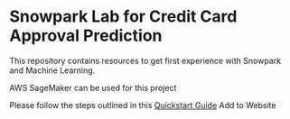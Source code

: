 # Snowpark Lab for Credit Card Approval Prediction
This repository contains resources to get first experience with Snowpark and Machine Learning.

AWS SageMaker can be used for this project

Please follow the steps outlined in this [Quickstart Guide](https://quickstarts.snowflake.com/guide/getting_started_snowpark_machine_learning/index.html)
Add to Website